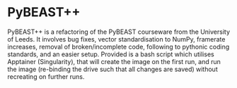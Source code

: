 # PyBEAST++

PyBEAST++ is a refactoring of the PyBEAST courseware from the University of Leeds. It involves bug fixes, vector standardisation to NumPy, framerate increases, removal of broken/incomplete code, following to pythonic coding standards, and an easier setup. Provided is a bash script which utilises Apptainer (Singularity), that will create the image on the first run, and run the image (re-binding the drive such that all changes are saved) without recreating on further runs.